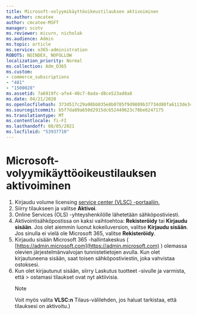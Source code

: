 ```yaml
---
title: Microsoft-volyymikäyttöoikeustilauksen aktivoiminen
ms.author: cmcatee
author: cmcatee-MSFT
manager: scotv
ms.reviewer: micurn, nicholak
ms.audience: Admin
ms.topic: article
ms.service: o365-administration
ROBOTS: NOINDEX, NOFOLLOW
localization_priority: Normal
ms.collection: Adm_O365
ms.custom:
- commerce_subscriptions
- "481"
- "1500028"
ms.assetid: 7a6919fc-afe4-40c7-8ada-d8ce523ad8a8
ms.date: 04/21/2020
ms.openlocfilehash: 373d517c29a98bb035e8b0785f9d9889b37734d80fa6113de34544d49f08cdf1
ms.sourcegitcommit: b5f7da89a650d2915dc652449623c78be6247175
ms.translationtype: MT
ms.contentlocale: fi-FI
ms.lasthandoff: 08/05/2021
ms.locfileid: "53937710"
---
```

# <a name="activating-a-microsoft-volume-license-subscription"></a>Microsoft-volyymikäyttöoikeustilauksen aktivoiminen

1. Kirjaudu volume licensing [service center (VLSC) -portaaliin.](https://go.microsoft.com/fwlink/p/?LinkId=329762)
2. Siirry tilaukseen ja valitse **Aktivoi**.
3. Online Services (OLS) -yhteyshenkilölle lähetetään sähköpostiviesti.
4. Aktivointisähköpostissa on kaksi vaihtoehtoa: **Rekisteröidy** tai **Kirjaudu sisään**. Jos olet aiemmin luonut kokeiluversion, valitse **Kirjaudu sisään**. Jos sinulla ei vielä ole Microsoft 365, valitse **Rekisteröidy**.
5. Kirjaudu sisään Microsoft 365 -hallintakeskus ( [https://admin.microsoft.com](https://admin.microsoft.com) ) olemassa olevien järjestelmänvalvojan tunnistetietojen avulla. Kun olet kirjautuneena sisään, saat toisen sähköpostiviestin, joka vahvistaa ostoksesi.
6. Kun olet kirjautunut sisään, siirry  Laskutus tuotteet -sivulle ja varmista, että \> [](https://go.microsoft.com/fwlink/p/?linkid=842054) ostamasi tilaukset ovat nyt aktiivisia. 
    > [!NOTE]
    > Voit myös valita **VLSC:n** Tilaus-välilehden, jos haluat tarkistaa, että tilauksesi on aktivoitu.)
